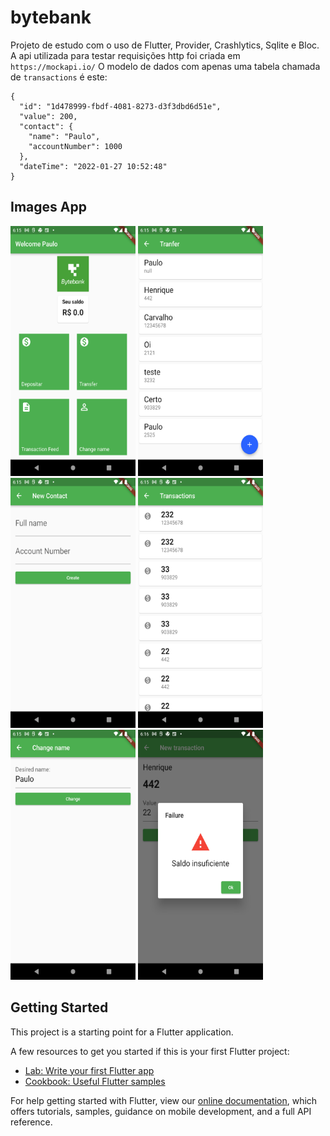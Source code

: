 # bytebank

Projeto de estudo com o uso de Flutter, Provider, Crashlytics, Sqlite e Bloc.
A api utilizada para testar requisições http foi criada em ```https://mockapi.io/```
O modelo de dados com apenas uma tabela chamada de ```transactions``` é este:
```
{
  "id": "1d478999-fbdf-4081-8273-d3f3dbd6d51e",
  "value": 200,
  "contact": {
    "name": "Paulo",
    "accountNumber": 1000
  },
  "dateTime": "2022-01-27 10:52:48"
}
```

## Images App

<p float="left">
<img src="https://github.com/paulowolking/bloc_flutter/blob/main/images_app/Screenshot_1644614383.png" width="200" height="400" />
<img src="https://github.com/paulowolking/bloc_flutter/blob/main/images_app/Screenshot_1644614391.png" width="200" height="400" />
<img src="https://github.com/paulowolking/bloc_flutter/blob/main/images_app/Screenshot_1644614394.png" width="200" height="400" />
<img src="https://github.com/paulowolking/bloc_flutter/blob/main/images_app/Screenshot_1644614401.png" width="200" height="400" />
<img src="https://github.com/paulowolking/bloc_flutter/blob/main/images_app/Screenshot_1644614405.png" width="200" height="400" />
<img src="https://github.com/paulowolking/bloc_flutter/blob/main/images_app/Screenshot_1644614426.png" width="200" height="400" />
</p>

## Getting Started

This project is a starting point for a Flutter application.

A few resources to get you started if this is your first Flutter project:

- [Lab: Write your first Flutter app](https://flutter.dev/docs/get-started/codelab)
- [Cookbook: Useful Flutter samples](https://flutter.dev/docs/cookbook)

For help getting started with Flutter, view our
[online documentation](https://flutter.dev/docs), which offers tutorials,
samples, guidance on mobile development, and a full API reference.

